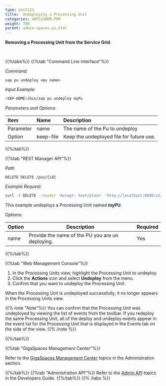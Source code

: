```yaml
---
type: post123
title:  Undeploying a Processing Unit
categories: XAP123ADM,PRM
weight: 700
parent: admin-spaces-pu.html
---
```

 

**Removing a Processing Unit from the Service Grid**.

<br> 
 
{{%tabs%}}
{{%tab "Command Line Interface"%}}

*Command:*

`xap pu undeploy <pu name>` 

*Input Example:*

```bash
<XAP-HOME>/bin/xap pu undeploy myPu 
```

*Parameters and Options:*

| Item | Name | Description |
|:-----|:------|:-----------|
|Parameter |name | The name of the Pu to undeploy|
|Option | keep-file | Keep the undeployed file for future use.|

{{%/tab%}}

{{%tab "REST Manager API"%}}
 
*Path*

`DELETE DELETE /pus/{id}`

*Example Request:*

```bash
curl -X DELETE --header 'Accept: text/plain' 'http://localhost:8090/v2/pus/myPU'
```
This example undeploys a Processing Unit  named **myPU**. 


*Options:*

| Option     | Description       |   Required     |
|------|-------------------|----------------|
| name | Provide the name of the PU you are un deploying. | Yes |
 

{{%/tab%}}


{{%tab "Web Management Console"%}}

1. In the Processing Units view, highlight the Processing Unit to undeploy.
1. Click the **Actions** icon and select **Undeploy** from the menu.
1. Confirm that you want to undeploy the Processing Unit.

When the Processing Unit is undeployed successfully, it no longer appears in the Processing Units view. 

{{% note "Note"%}}
You can confirm that the Processing Unit was undeployed by viewing the list of events from the toolbar. If you redeploy the same Processing Unit, all of the deploy and undeploy events appear in the event list for the Processing Unit that is displayed in the Events tab on the side of the view.
{{% /note %}}


{{%/tab%}}

{{%tab "GigaSpaces Management Center"%}}

Refer to the [GigaSpaces Management Center](./gigaspaces-management-center.html) topics in the Administration section.

{{%/tab%}}
{{%tab "Administration API"%}}
Refer to the [Admin API](../dev-java/administration-and-monitoring-overview.html) topics in the Developers Guide.
{{%/tab%}}
{{% /tabs %}}

  